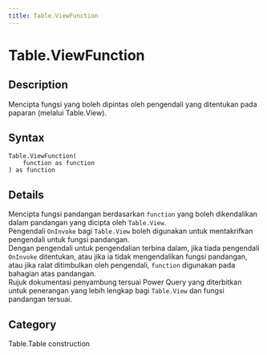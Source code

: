 ```yaml
---
title: Table.ViewFunction
---
```


# Table.ViewFunction


## Description

Mencipta fungsi yang boleh dipintas oleh pengendali yang ditentukan pada paparan (melalui Table.View).


## Syntax

```powerquery
Table.ViewFunction(
    function as function
) as function
```


## Details

Mencipta fungsi pandangan berdasarkan <code>function</code> yang boleh dikendalikan dalam pandangan yang dicipta oleh <code>Table.View</code>.<br />Pengendali <code>OnInvoke</code> bagi <code>Table.View</code> boleh digunakan untuk mentakrifkan pengendali untuk fungsi pandangan.<br />Dengan pengendali untuk pengendalian terbina dalam, jika tiada pengendali <code>OnInvoke</code> ditentukan, atau jika ia tidak mengendalikan fungsi pandangan, atau jika ralat ditimbulkan oleh pengendali, <code>function</code> digunakan pada bahagian atas pandangan.<br />Rujuk dokumentasi penyambung tersuai Power Query yang diterbitkan untuk penerangan yang lebih lengkap bagi <code>Table.View</code> dan fungsi pandangan tersuai.<br />



## Category
Table.Table construction
